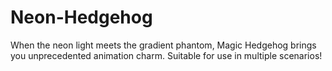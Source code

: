 # Neon-Hedgehog
When the neon light meets the gradient phantom, Magic Hedgehog brings you unprecedented animation charm. Suitable for use in multiple scenarios!
